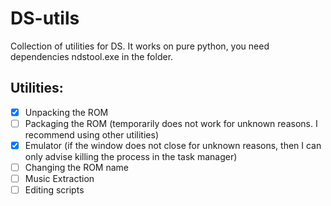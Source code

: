 # DS-utils

Collection of utilities for DS. It works on pure python, you need dependencies ndstool.exe in the folder.

## Utilities:
- [x] Unpacking the ROM
- [ ] Packaging the ROM (temporarily does not work for unknown reasons. I recommend using other utilities)
- [x] Emulator (if the window does not close for unknown reasons, then I can only advise killing the process in the task manager)
- [ ] Changing the ROM name
- [ ] Music Extraction
- [ ] Editing scripts
